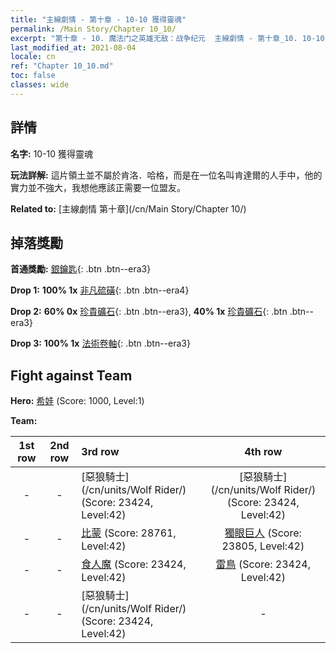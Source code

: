 ```yaml
---
title: "主線劇情 - 第十章 - 10-10 獲得靈魂"
permalink: /Main Story/Chapter 10_10/
excerpt: "第十章 - 10. 魔法门之英雄无敌：战争纪元  主線劇情 - 第十章_10. 10-10 獲得靈魂"
last_modified_at: 2021-08-04
locale: cn
ref: "Chapter 10_10.md"
toc: false
classes: wide
---
```


## 詳情

 **名字:** 10-10 獲得靈魂

 **玩法詳解:** 這片領土並不屬於肯洛．哈格，而是在一位名叫肯達爾的人手中，他的實力並不強大，我想他應該正需要一位盟友。

 **Related to:** [主線劇情 第十章](/cn/Main Story/Chapter 10/)

## 掉落獎勵

 **首通獎勵:** [銀鑰匙](/cn/Items/con_693/){: .btn .btn--era3}

 **Drop 1:** **100% 1x** [非凡硫磺](/cn/Items/mat_36/){: .btn .btn--era4}

 **Drop 2:** **60% 0x** [珍貴礦石](/cn/Items/mat_26/){: .btn .btn--era3}, **40% 1x** [珍貴礦石](/cn/Items/mat_26/){: .btn .btn--era3}

 **Drop 3:** **100% 1x** [法術卷軸](/cn/Items/con_694/){: .btn .btn--era3}


## Fight against Team
 **Hero:** [希娃](/cn/heroes/Shiva/) (Score: 1000, Level:1)

 **Team:**


  | 1st row | 2nd row | 3rd row | 4th row |
  |:----:|:----:|:----|:----:|
  | - | - | [惡狼騎士](/cn/units/Wolf Rider/) (Score: 23424, Level:42)  | [惡狼騎士](/cn/units/Wolf Rider/) (Score: 23424, Level:42)  |
  | - | - | [比蒙](/cn/units/Behemoth/) (Score: 28761, Level:42)  | [獨眼巨人](/cn/units/Cyclops/) (Score: 23805, Level:42)  |
  | - | - | [食人魔](/cn/units/Ogre/) (Score: 23424, Level:42)  | [雷鳥](/cn/units/Roc/) (Score: 23424, Level:42)  |
  | - | - | [惡狼騎士](/cn/units/Wolf Rider/) (Score: 23424, Level:42)  | - |


